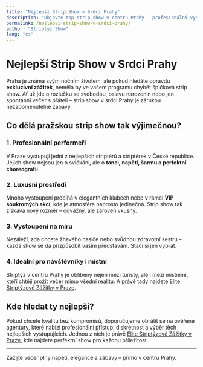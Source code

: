 ```yaml
---
title: "Nejlepší Strip Show v Srdci Prahy"
description: "Objevte top strip show v centru Prahy – profesionální vystoupení, luxusní atmosféra a nezapomenutelný večer s těmi nejlepšími performery ve městě."
permalink: /nejlepsi-strip-show-v-srdci-prahy/
author: "Striptyz Show"
lang: "cs"
---
```


# Nejlepší Strip Show v Srdci Prahy

Praha je známá svým nočním životem, ale pokud hledáte opravdu **exkluzivní zážitek**, neměla by ve vašem programu chybět špičková strip show. Ať už jde o rozlučku se svobodou, oslavu narozenin nebo jen spontánní večer s přáteli – strip show v srdci Prahy je zárukou nezapomenutelné zábavy.

## Co dělá pražskou strip show tak výjimečnou?

### 1. Profesionální performeři
V Praze vystupují jedni z nejlepších striptérů a striptérek v České republice. Jejich show nejsou jen o svlékání, ale o **tanci, napětí, šarmu a perfektní choreografii**.

### 2. Luxusní prostředí
Mnoho vystoupení probíhá v elegantních klubech nebo v rámci **VIP soukromých akcí**, kde je atmosféra naprosto jedinečná. Strip show tak získává nový rozměr – odvážný, ale zároveň vkusný.

### 3. Vystoupení na míru
Nezáleží, zda chcete žhavého hasiče nebo svůdnou zdravotní sestru – každá show se dá přizpůsobit vašim představám. Stačí si jen vybrat.

### 4. Ideální pro návštěvníky i místní
Striptýz v centru Prahy je oblíbený nejen mezi turisty, ale i mezi místními, kteří chtějí prožít večer mimo všední realitu. A právě tady najdete [Elite Striptýzové Zážitky v Praze](https://www.strip-praha.cz/).

## Kde hledat ty nejlepší?

Pokud chcete kvalitu bez kompromisů, doporučujeme obrátit se na ověřené agentury, které nabízí profesionální přístup, diskrétnost a výběr těch nejlepších vystupujících. Jednou z nich je právě [Elite Striptýzové Zážitky v Praze](https://www.strip-praha.cz/), kde najdete perfektní show pro každou příležitost.

---

Zažijte večer plný napětí, elegance a zábavy – přímo v centru Prahy.
